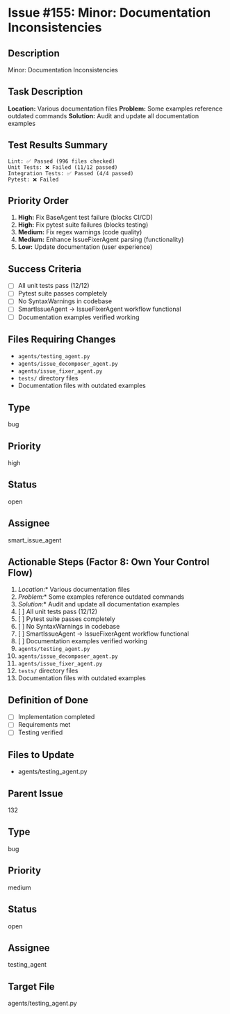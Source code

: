 # Issue #155: Minor: Documentation Inconsistencies

## Description
Minor: Documentation Inconsistencies

## Task Description  
**Location:** Various documentation files
**Problem:** Some examples reference outdated commands
**Solution:** Audit and update all documentation examples

## Test Results Summary
```
Lint: ✅ Passed (996 files checked)
Unit Tests: ❌ Failed (11/12 passed) 
Integration Tests: ✅ Passed (4/4 passed)
Pytest: ❌ Failed
```

## Priority Order
1. **High:** Fix BaseAgent test failure (blocks CI/CD)
2. **High:** Fix pytest suite failures (blocks testing)  
3. **Medium:** Fix regex warnings (code quality)
4. **Medium:** Enhance IssueFixerAgent parsing (functionality)
5. **Low:** Update documentation (user experience)

## Success Criteria
- [ ] All unit tests pass (12/12)
- [ ] Pytest suite passes completely
- [ ] No SyntaxWarnings in codebase
- [ ] SmartIssueAgent → IssueFixerAgent workflow functional
- [ ] Documentation examples verified working

## Files Requiring Changes
- `agents/testing_agent.py` 
- `agents/issue_decomposer_agent.py`
- `agents/issue_fixer_agent.py`
- `tests/` directory files
- Documentation files with outdated examples

## Type
bug

## Priority
high

## Status
open

## Assignee
smart_issue_agent

## Actionable Steps (Factor 8: Own Your Control Flow)
1. *Location:** Various documentation files
2. *Problem:** Some examples reference outdated commands
3. *Solution:** Audit and update all documentation examples
4. [ ] All unit tests pass (12/12)
5. [ ] Pytest suite passes completely
6. [ ] No SyntaxWarnings in codebase
7. [ ] SmartIssueAgent → IssueFixerAgent workflow functional
8. [ ] Documentation examples verified working
9. `agents/testing_agent.py`
10. `agents/issue_decomposer_agent.py`
11. `agents/issue_fixer_agent.py`
12. `tests/` directory files
13. Documentation files with outdated examples

## Definition of Done
- [ ] Implementation completed
- [ ] Requirements met
- [ ] Testing verified

## Files to Update
- agents/testing_agent.py

## Parent Issue
132

## Type
bug

## Priority
medium

## Status
open

## Assignee
testing_agent

## Target File
agents/testing_agent.py
